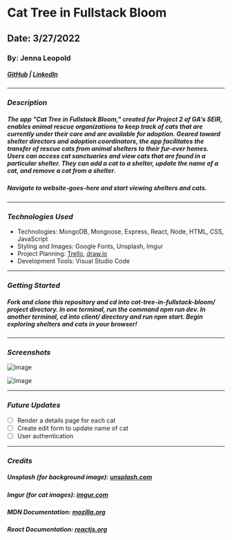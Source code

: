 # Cat Tree in Fullstack Bloom

## Date: 3/27/2022

### By: Jenna Leopold

##### [GitHub](https://github.com/Jenna424) | [LinkedIn](https://www.linkedin.com/in/jenna-leopold-136294127)

---

### **_Description_**

##### The app "Cat Tree in Fullstack Bloom," created for Project 2 of GA's SEIR, enables animal rescue organizations to keep track of cats that are currently under their care and are available for adoption. Geared toward shelter directors and adoption coordinators, the app facilitates the transfer of rescue cats from animal shelters to their fur-ever homes. Users can access cat sanctuaries and view cats that are found in a particular shelter. They can add a cat to a shelter, update the name of a cat, and remove a cat from a shelter.

##### Navigate to website-goes-here and start viewing shelters and cats.

---

### **_Technologies Used_**

- Technologies: MongoDB, Mongoose, Express, React, Node, HTML, CSS, JavaScript
- Styling and Images: Google Fonts, Unsplash, Imgur
- Project Planning: [Trello](https://trello.com/b/epBBCv9g/trello-for-cat-tree-in-fullstack-bloom), [draw.io](https://app.diagrams.net/#G1dBTJdNk_QCf82u9d3J-7KtiithWb-Ohq)
- Development Tools: Visual Studio Code

---

### **_Getting Started_**

##### Fork and clone this repository and cd into cat-tree-in-fullstack-bloom/ project directory. In one terminal, run the command npm run dev. In another terminal, cd into client/ directory and run npm start. Begin exploring shelters and cats in your browser!

---

### **_Screenshots_**

![Image](https://github.com/Jenna424/cat-tree-in-fullstack-bloom/blob/main/screenshots/AboutPage.png?raw=true)

![Image](https://github.com/Jenna424/cat-tree-in-fullstack-bloom/blob/main/screenshots/ShelterCatsPage.png?raw=true)

---

### **_Future Updates_**

- [ ] Render a details page for each cat
- [ ] Create edit form to update name of cat
- [ ] User authentication

---

### **_Credits_**

##### **Unsplash (for background image):** [unsplash.com](https://unsplash.com/)

##### **Imgur (for cat images):** [imgur.com](https://imgur.com/)

##### **MDN Documentation:** [mozilla.org](https://developer.mozilla.org/en-US/docs/Learn/JavaScript)

##### **React Documentation:** [reactjs.org](https://reactjs.org/docs/getting-started.html)
